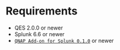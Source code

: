 # Requirements

- QES 2.0.0 or newer
- Splunk 6.6 or newer
- [`QNAP Add-on for Splunk 0.1.0`](https://splunkbase.splunk.com/app/4632/) or newer
